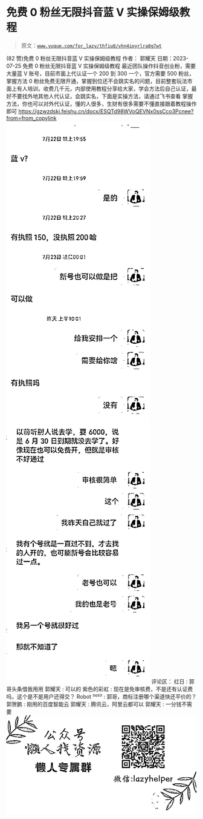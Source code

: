 # 免费 0 粉丝无限抖音蓝 V 实操保姆级教程

> 原文：[`www.yuque.com/for_lazy/thfiu8/vhn4ioyrlra8g7wt`](https://www.yuque.com/for_lazy/thfiu8/vhn4ioyrlra8g7wt)

<ne-h2 id="212d35ee" data-lake-id="212d35ee"><ne-heading-ext><ne-heading-anchor></ne-heading-anchor><ne-heading-fold></ne-heading-fold></ne-heading-ext><ne-heading-content><ne-text id="ubf777ee1">(82 赞)免费 0 粉丝无限抖音蓝 V 实操保姆级教程</ne-text></ne-heading-content></ne-h2> <ne-p id="ub993f7fb" data-lake-id="ub993f7fb"><ne-text id="ubd6b1d31">作者： 郭耀天</ne-text></ne-p> <ne-p id="u1e354bee" data-lake-id="u1e354bee"><ne-text id="ue7f83e22">日期：2023-07-25</ne-text></ne-p> <ne-p id="udff04c5b" data-lake-id="udff04c5b"><ne-text id="ufde86fa6">免费 0 粉丝无限抖音蓝 V 实操保姆级教程</ne-text></ne-p> <ne-p id="u294d9003" data-lake-id="u294d9003"><ne-text id="u28a33216">最近团队操作抖音创业粉，需要大量蓝 V 账号，目前市面上代认证一个 200 到 300 一个，官方需要 500 粉丝，掌握方法 0 粉丝免费无限开通，掌握到位还不会跳实名的问题，目前整套玩法市面上有人培训，收费几千元，内部使用教程分享给大家，学会方法后自己认证，最好不要找外地其他人代认证，会跳实名，下面是实操方法，请通过飞书查看</ne-text></ne-p> <ne-p id="ud5959cad" data-lake-id="ud5959cad"><ne-text id="uade78c48">掌握方法，你也可以对外代认证，懂的人很多，生财有很多需要不懂直接跟着教程操作即可</ne-text></ne-p> <ne-p id="u8259d8b9" data-lake-id="u8259d8b9">[<ne-text id="u618ef1f0">https://gzwzdskj.feishu.cn/docx/ESQTd98WVoQEVNx0ssCco3Pcnee?from=from_copylink</ne-text>](https://gzwzdskj.feishu.cn/docx/ESQTd98WVoQEVNx0ssCco3Pcnee?from=from_copylink)<ne-card data-card-name="image" data-card-type="inline" id="via2z" data-event-boundary="card">![](img/1583b446863680e3584dd96db2d8483d.png)  <ne-p id="ub01d0fe8" data-lake-id="ub01d0fe8"><ne-card data-card-name="image" data-card-type="inline" id="Tv5z9" data-event-boundary="card">![](img/9615abcacea4654c93e0aaaa125c8a3c.png)  <ne-hole id="u140822be" data-lake-id="u140822be"><ne-card data-card-name="hr" data-card-type="block" id="TGaAD" data-event-boundary="card"><ne-p id="uec126f83" data-lake-id="uec126f83"><ne-text id="u7660c7e3">评论区：</ne-text></ne-p> <ne-p id="u43f3f261" data-lake-id="u43f3f261"><ne-text id="uad85a5d5">红日 : 郭哥头条借我用用</ne-text> <ne-text id="ue12b38e7">郭耀天 : 可以的</ne-text> <ne-text id="u61b5bb56">紫色的彩虹 : 现在是免审核费，不是还有认证费吗，这个是不是用户还得交？</ne-text> <ne-text id="u833f570f">Robot ²º²² : 郭哥，商标注册哪个渠道快还平价的？</ne-text> <ne-text id="u64751b37">郭贺鹏 : 刚用的百度智能云</ne-text> <ne-text id="ua9418642">郭耀天 : 腾讯云，阿里云都可以</ne-text> <ne-text id="ud98f0e1e">郭耀天 : 一分钱不需要</ne-text></ne-p> <ne-p id="uf2bb91d9" data-lake-id="uf2bb91d9"><ne-card data-card-name="image" data-card-type="inline" id="Sn4cJ" data-event-boundary="card">![](img/894d30a529e7c37bcd3392323c99941c.png)  <ne-hole id="ub7ddb872" data-lake-id="ub7ddb872"><ne-card data-card-name="hr" data-card-type="block" id="X4ieb" data-event-boundary="card"></ne-card></ne-hole></ne-card></ne-p></ne-card></ne-hole></ne-card></ne-p></ne-card></ne-p>